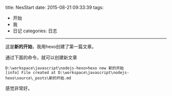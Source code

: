 title: NesStart
date: 2015-08-21 09:33:39
tags:
- 开始
- 我
- 日记
categories: 日志
---

这是**新的开始**，我用hexo创建了第一篇文章。

通过下面的命令，就可以创建新文章
```{bash}
D:\workspace\javascript\nodejs-hexo>hexo new 新的开始
[info] File created at D:\workspace\javascript\nodejs-hexo\source\_posts\新的开始.md
```

感觉非常好。
